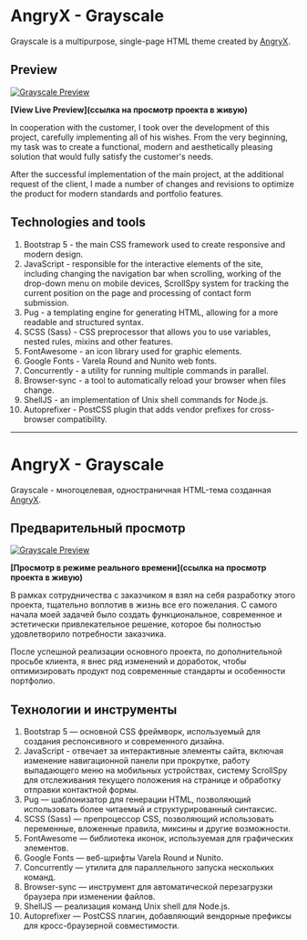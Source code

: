 # AngryX - Grayscale

Grayscale is a multipurpose, single-page HTML theme created by [AngryX](https://github.com/AngryX-27).

## Preview

[![Grayscale Preview](https://ltdfoto.ru/images/2025/03/12/SNIMOK-EKRANA-2025-03-12-V-14.16.52.png)](https://angryx-27.github.io/Grayscale/)

**[View Live Preview](ссылка на просмотр проекта в живую)**

In cooperation with the customer, I took over the development of this project, carefully implementing all of his wishes. From the very beginning, my task was to create a functional, modern and aesthetically pleasing solution that would fully satisfy the customer's needs.

After the successful implementation of the main project, at the additional request of the client, I made a number of changes and revisions to optimize the product for modern standards and portfolio features.

## Technologies and tools

1. Bootstrap 5 - the main CSS framework used to create responsive and modern design.
2. JavaScript - responsible for the interactive elements of the site, including changing the navigation bar when scrolling, working of the drop-down menu on mobile devices, ScrollSpy system for tracking the current position on the page and processing of contact form submission.
3. Pug - a templating engine for generating HTML, allowing for a more readable and structured syntax.
4. SCSS (Sass) - CSS preprocessor that allows you to use variables, nested rules, mixins and other features.
5. FontAwesome - an icon library used for graphic elements.
6. Google Fonts - Varela Round and Nunito web fonts.
7. Concurrently - a utility for running multiple commands in parallel.
8. Browser-sync - a tool to automatically reload your browser when files change.
9. ShellJS - an implementation of Unix shell commands for Node.js.
10. Autoprefixer - PostCSS plugin that adds vendor prefixes for cross-browser compatibility.


---


# AngryX - Grayscale

Grayscale - многоцелевая, одностраничная HTML-тема созданная [AngryX](https://github.com/AngryX-27).

## Предварительный просмотр

[![Grayscale Preview](https://ltdfoto.ru/images/2025/03/12/SNIMOK-EKRANA-2025-03-12-V-14.16.52.png)](https://angryx-27.github.io/Grayscale/)

**[Просмотр в режиме реального времени](ссылка на просмотр проекта в живую)**

В рамках сотрудничества с заказчиком я взял на себя разработку этого проекта, тщательно воплотив в жизнь все его пожелания. С самого начала моей задачей было создать функциональное, современное и эстетически привлекательное решение, которое бы полностью удовлетворило потребности заказчика.

После успешной реализации основного проекта, по дополнительной просьбе клиента, я внес ряд изменений и доработок, чтобы оптимизировать продукт под современные стандарты и особенности портфолио.

## Технологии и инструменты

1. Bootstrap 5 — основной CSS фреймворк, используемый для создания респонсивного и современного дизайна.
2. JavaScript -  отвечает за интерактивные элементы сайта, включая изменение навигационной панели при прокрутке, работу выпадающего меню на мобильных устройствах, систему ScrollSpy для отслеживания текущего положения на странице и обработку отправки контактной формы.
3. Pug — шаблонизатор для генерации HTML, позволяющий использовать более читаемый и структурированный синтаксис.
4. SCSS (Sass) — препроцессор CSS, позволяющий использовать переменные, вложенные правила, миксины и другие возможности.
5. FontAwesome — библиотека иконок, используемая для графических элементов.
6. Google Fonts — веб-шрифты Varela Round и Nunito.
7. Concurrently — утилита для параллельного запуска нескольких команд.
8. Browser-sync — инструмент для автоматической перезагрузки браузера при изменении файлов.
9. ShellJS — реализация команд Unix shell для Node.js.
10. Autoprefixer — PostCSS плагин, добавляющий вендорные префиксы для кросс-браузерной совместимости.